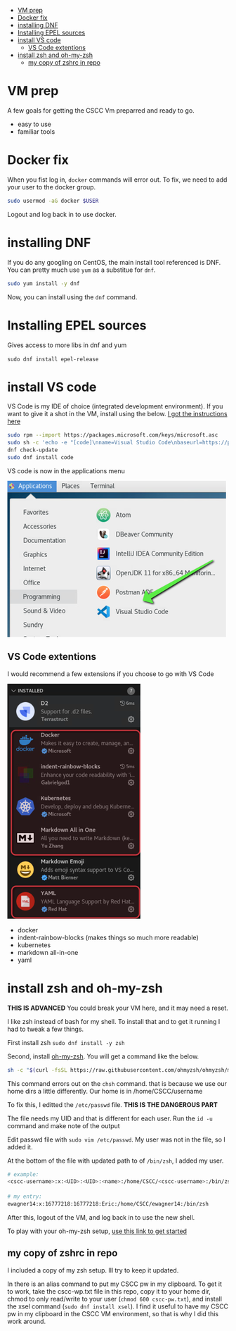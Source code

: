 - [VM prep](#vm-prep)
- [Docker fix](#docker-fix)
- [installing DNF](#installing-dnf)
- [Installing EPEL sources](#installing-epel-sources)
- [install VS code](#install-vs-code)
  - [VS Code extentions](#vs-code-extentions)
- [install zsh and oh-my-zsh](#install-zsh-and-oh-my-zsh)
  - [my copy of zshrc in repo](#my-copy-of-zshrc-in-repo)


# VM prep

A few goals for getting the CSCC Vm preparred and ready to go.
- easy to use
- familiar tools

# Docker fix

When you fist log in, ```docker``` commands will error out. To fix, we need to add your user to the docker group.

```bash
sudo usermod -aG docker $USER
```

Logout and log back in to use docker.

# installing DNF

If you do any googling on CentOS, the main install tool referenced is DNF. You can pretty much use ```yum``` as a substitue for ```dnf```.

```bash
sudo yum install -y dnf
```

Now, you can install using the ```dnf``` command.

# Installing EPEL sources

Gives access to more libs in dnf and yum

```sudo dnf install epel-release```

# install VS code

VS Code is my IDE of choice (integrated development environment). If you want to give it a shot in the VM, install using the below. [I got the instructions here](https://code.visualstudio.com/docs/setup/linux#_rhel-fedora-and-centos-based-distributions)

```bash
sudo rpm --import https://packages.microsoft.com/keys/microsoft.asc
sudo sh -c 'echo -e "[code]\nname=Visual Studio Code\nbaseurl=https://packages.microsoft.com/yumrepos/vscode\nenabled=1\ngpgcheck=1\ngpgkey=https://packages.microsoft.com/keys/microsoft.asc" > /etc/yum.repos.d/vscode.repo'
dnf check-update
sudo dnf install code
```

VS code is now in the applications menu

![vs code](./static/code.png)

## VS Code extentions

I would recommend a few extensions if you choose to go with VS Code

![ext](./static/ext.png)

- docker
- indent-rainbow-blocks (makes things so much more readable)
- kubernetes
- markdown all-in-one 
- yaml

# install zsh and oh-my-zsh

**THIS IS ADVANCED** You could break your VM here, and it may need a reset.

I like zsh instead of bash for my shell. To install that and to get it running I had to tweak a few things.

First install zsh ```sudo dnf install -y zsh```

Second, install [oh-my-zsh](https://ohmyz.sh/#install). You will get a command like the below.

```bash
sh -c "$(curl -fsSL https://raw.githubusercontent.com/ohmyzsh/ohmyzsh/master/tools/install.sh)"
```

This command errors out on the ```chsh``` command. that is because we use our home dirs a little differently. Our home is in /home/CSCC/username

To fix this, I editted the ```/etc/passwd``` file. **THIS IS THE DANGEROUS PART**

The file needs my UID and that is different for each user. Run the ```id -u``` command and make note of the output

Edit passwd file with ```sudo vim /etc/passwd```. My user was not in the file, so I added it.

At the bottom of the file with updated path to of ```/bin/zsh```, I added my user.

```bash
# example:
<cscc-username>:x:<UID>:<UID>:<name>:/home/CSCC/<cscc-username>:/bin/zsh

# my entry:
ewagner14:x:16777218:16777218:Eric:/home/CSCC/ewagner14:/bin/zsh
```

After this, logout of the VM, and log back in to use the new shell.

To play with your oh-my-zsh setup, [use this link to get started](https://github.com/ohmyzsh/ohmyzsh/wiki)

## my copy of zshrc in repo

I included a copy of my zsh setup. Ill try to keep it updated.

In there is an alias command to put my CSCC pw in my clipboard. To get it to work, take the cscc-wp.txt file in this repo, copy it to your home dir, chmod to only read/write to your user (```chmod 600 cscc-pw.txt```), and install the xsel command (```sudo dnf install xsel```). I find it useful to have my CSCC pw in my clipboard in the CSCC VM environment, so that is why I did this work around.